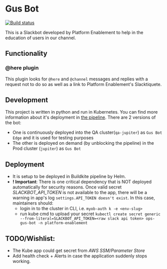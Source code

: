 # Gus Bot

[![Build status](https://badge.buildkite.com/136ac15e403f9d3be9d1dd3910781e553a17a63b4c44866346.svg?branch=master)](https://buildkite.com/myob/ops-gus-bot)

This is a Slackbot developed by Platform Enablement to help in the education of users in our channel.

## Functionality

### @here plugin

This plugin looks for `@here` and `@channel` messages and replies with a request not to do so as well as a link to Platform Enablement's Slacktiquete.

## Development

This project is written in python and run in Kubernetes. You can find more information about it's deployment in [the pipeline](./.buildkite/pipeline.yml). There are 2 versions of the bot:

- One is continuously deployed into the QA cluster(`qa-jupiter`) as `Gus Bot Edge` and it is used for testing purposes
- The other is deployed on demand (by unblocking the pipeline) in the Prod cluster (`jupiter`) as `Gus Bot`

## Deployment

- It is setup to be deployed in Buildkite pipeline by Helm.
- __! Important__: There is one critical dependency that is NOT deployed automatically for security reasons. Once valid secret _SLACKBOT_API_TOKEN_ is not available to the app, there will be a warning in app's log `settings.API_TOKEN doesn't exist`. In this case, maintainers should:
  - login in to the cluster in CLI, i.e. `myob-auth k -e <env-slug>`
  - run kube cmd to upload your secret `kubectl create secret generic --from-literal=SLACKBOT_API_TOKEN=<raw slack api token> ops-gus-bot -n platform-enablement`

## TODO/Wishlist:

- The Kube app could get secret from _AWS SSM/Parameter Store_
- Add health check + Alerts in case the application suddenly stops working. 
